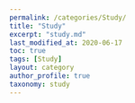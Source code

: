 ```yaml
---
permalink: /categories/Study/
title: "Study"
excerpt: "study.md"
last_modified_at: 2020-06-17
toc: true
tags: [Study]
layout: category
author_profile: true
taxonomy: study
---
```


